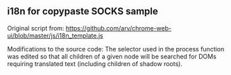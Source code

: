 ## i18n for copypaste SOCKS sample

Original script from: https://github.com/arv/chrome-web-ui/blob/master/js/i18n_template.js

Modifications to the source code:
The selector used in the process function was edited so that all children of a given node will be searched for DOMs requiring translated text (including children of shadow roots).

